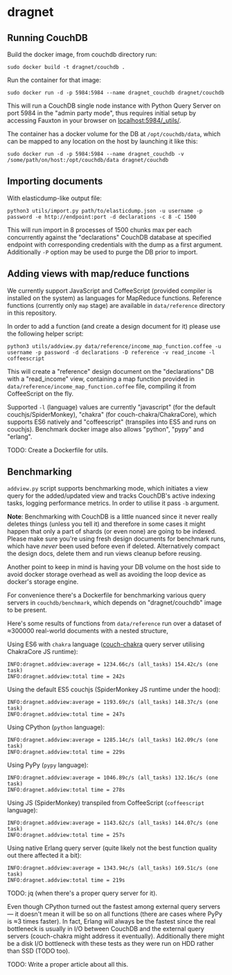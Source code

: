 # dragnet

## Running CouchDB

Build the docker image, from couchdb directory run:
```
sudo docker build -t dragnet/couchdb .
```

Run the container for that image:
```
sudo docker run -d -p 5984:5984 --name dragnet_couchdb dragnet/couchdb
```

This will run a CouchDB single node instance with Python Query Server on port 5984 in the "admin party mode", thus requires initial setup by accessing Fauxton in your browser on [localhost:5984/_utils/](http://localhost:5984/_utils/).


The container has a docker volume for the DB at `/opt/couchdb/data`, which can be mapped to any location on the host by launching it like this:
```
sudo docker run -d -p 5984:5984 --name dragnet_couchdb -v /some/path/on/host:/opt/couchdb/data dragnet/couchdb
```

## Importing documents

With elasticdump-like output file:
```
python3 utils/import.py path/to/elasticdump.json -u username -p password -e http://endpoint:port -d declarations -c 8 -C 1500
```
This will run import in 8 processes of 1500 chunks max per each concurrently against the "declarations" CouchDB database at specified endpoint with corresponding credentials with the dump as a first argument. Additionally `-P` option may be used to purge the DB prior to import.


## Adding views with map/reduce functions

We currently support JavaScript and CoffeeScript (provided compiler is installed on the system) as languages for MapReduce functions.
Reference functions (currently only `map` stage) are available in `data/reference` directory in this repository.

In order to add a function (and create a design document for it) please use the following helper script:
```
python3 utils/addview.py data/reference/income_map_function.coffee -u username -p password -d declarations -D reference -v read_income -l coffeescript
```
This will create a "reference" design document on the "declarations" DB with a "read_income" view, containing a map function provided in `data/reference/income_map_function.coffee` file, compiling it from CoffeeScript on the fly.

Supported `-l` (language) values are currently "javascript" (for the default couchjs/SpiderMonkey), "chakra" (for couch-chakra/ChakraCore), which supports ES6 natively and "coffeescript" (transpiles into ES5 and runs on couchjs). Benchmark docker image also allows "python", "pypy" and "erlang".

TODO: Create a Dockerfile for utils.


## Benchmarking

`addview.py` script supports benchmarking mode, which initiates a view query for the added/updated view and tracks CouchDB's active indexing tasks, logging performance metrics. In order to utilise it pass `-b` argument.

**Note**: Benchmarking with CouchDB is a little nuanced since it never really deletes things (unless you tell it) and therefore in some cases it might happen that only a part of shards (or even none) are going to be indexed. Please make sure you're using fresh design documents for benchmark runs, which have *never* been used before even if deleted. Alternatively compact the design docs, delete them and run views cleanup before reusing.

Another point to keep in mind is having your DB volume on the host side to avoid docker storage overhead as well as avoiding the loop device as docker's storage engine.

For convenience there's a Dockerfile for benchmarking various query servers in `couchdb/benchmark`, which depends on "dragnet/couchdb" image to be present.

Here's some results of functions from `data/reference` run over a dataset of ≈300000 real-world documents with a nested structure,

Using ES6 with `chakra` language ([couch-chakra](https://github.com/dmunch/couch-chakra) query server utilising ChakraCore JS runtime):

```
INFO:dragnet.addview:average = 1234.66c/s (all_tasks) 154.42c/s (one task)
INFO:dragnet.addview:total time = 242s
```

Using the default ES5 couchjs (SpiderMonkey JS runtime under the hood):
```
INFO:dragnet.addview:average = 1193.69c/s (all_tasks) 148.37c/s (one task)
INFO:dragnet.addview:total time = 247s
```

Using CPython (`python` language):
```
INFO:dragnet.addview:average = 1285.14c/s (all_tasks) 162.09c/s (one task)
INFO:dragnet.addview:total time = 229s
```

Using PyPy (`pypy` language):
```
INFO:dragnet.addview:average = 1046.89c/s (all_tasks) 132.16c/s (one task)
INFO:dragnet.addview:total time = 278s
```

Using JS (SpiderMonkey) transpiled from CoffeeScript (`coffeescript` language):
```
INFO:dragnet.addview:average = 1143.62c/s (all_tasks) 144.07c/s (one task)
INFO:dragnet.addview:total time = 257s
```

Using native Erlang query server (quite likely not the best function quality out there affected it a bit):
```
INFO:dragnet.addview:average = 1343.94c/s (all_tasks) 169.51c/s (one task)
INFO:dragnet.addview:total time = 219s
```

TODO: jq (when there's a proper query server for it).

Even though CPython turned out the fastest among external query servers — it doesn't mean it will be so on all functions (there are cases where PyPy is ≈3 times faster). In fact, Erlang will always be the fastest since the real bottleneck is usually in I/O between CouchDB and the external query servers (couch-chakra might address it eventually). Additionally there might be a disk I/O bottleneck with these tests as they were run on HDD rather than SSD (TODO too).

TODO: Write a proper article about all this.
